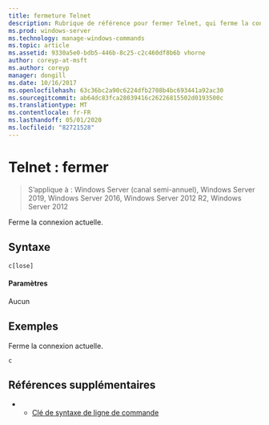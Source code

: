 ```yaml
---
title: fermeture Telnet
description: Rubrique de référence pour fermer Telnet, qui ferme la connexion Telnet en cours.
ms.prod: windows-server
ms.technology: manage-windows-commands
ms.topic: article
ms.assetid: 9330a5e0-bdb5-446b-8c25-c2c460df8b6b vhorne
author: coreyp-at-msft
ms.author: coreyp
manager: dongill
ms.date: 10/16/2017
ms.openlocfilehash: 63c36bc2a90c6224dfb2708b4bc693441a92ac30
ms.sourcegitcommit: ab64dc83fca28039416c26226815502d0193500c
ms.translationtype: MT
ms.contentlocale: fr-FR
ms.lasthandoff: 05/01/2020
ms.locfileid: "82721528"
---
```

# <a name="telnet-close"></a>Telnet : fermer

> S’applique à : Windows Server (canal semi-annuel), Windows Server 2019, Windows Server 2016, Windows Server 2012 R2, Windows Server 2012

Ferme la connexion actuelle.    

## <a name="syntax"></a>Syntaxe  
```  
c[lose]  
```  
#### <a name="parameters"></a>Paramètres  
Aucun  
## <a name="examples"></a>Exemples  
Ferme la connexion actuelle.  
```  
c  
```  
## <a name="additional-references"></a>Références supplémentaires  
-   - [Clé de syntaxe de ligne de commande](command-line-syntax-key.md)  
